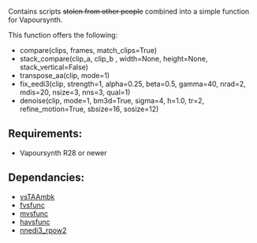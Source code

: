 Contains scripts ~~stolen from other people~~ combined into a simple function for Vapoursynth.

This function offers the following:</br>

- compare(clips, frames, match_clips=True)</br>
- stack_compare(clip_a, clip_b , width=None, height=None, stack_vertical=False)</br>
- transpose_aa(clip, mode=1)</br>
- fix_eedi3(clip, strength=1, alpha=0.25, beta=0.5, gamma=40, nrad=2, mdis=20, nsize=3, nns=3, qual=1)</br>
- denoise(clip, mode=1, bm3d=True, sigma=4, h=1.0, tr=2, refine_motion=True, sbsize=16, sosize=12)</br>

## Requirements:

- Vapoursynth R28 or newer</br>

## Dependancies:

- [vsTAAmbk](https://github.com/HomeOfVapourSynthEvolution/vsTAAmbk)
- [fvsfunc](https://github.com/Irrational-Encoding-Wizardry/fvsfunc)
- [mvsfunc](https://github.com/HomeOfVapourSynthEvolution/mvsfunc)
- [havsfunc](https://github.com/HomeOfVapourSynthEvolution/havsfunc)
- [nnedi3_rpow2](https://github.com/darealshinji/vapoursynth-plugins/blob/master/scripts/nnedi3_rpow2.py)
